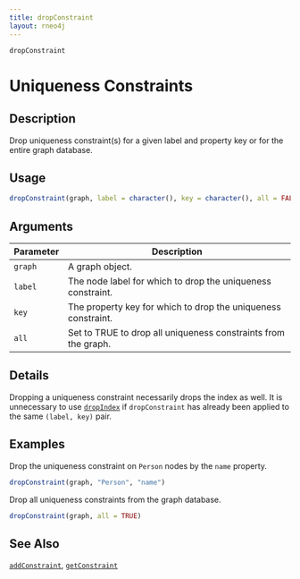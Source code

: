 ```yaml
---
title: dropConstraint
layout: rneo4j
---
```


`dropConstraint`

# Uniqueness Constraints

## Description

Drop uniqueness constraint(s) for a given label and property key or for the entire graph database.

## Usage

```r
dropConstraint(graph, label = character(), key = character(), all = FALSE)
```

## Arguments

| Parameter | Description     |
| --------- | --------------- |
| `graph`   | A graph object. |
| `label`   | The node label for which to drop the uniqueness constraint. |
| `key`     | The property key for which to drop the uniqueness constraint. |
| `all`     | Set to TRUE to drop all uniqueness constraints from the graph. |

## Details

Dropping a uniqueness constraint necessarily drops the index as well. It is unnecessary to use [`dropIndex`](drop-index.html) if `dropConstraint` has already been applied to the same `(label, key)` pair.

## Examples

Drop the uniqueness constraint on `Person` nodes by the `name` property.

```r
dropConstraint(graph, "Person", "name")
```

Drop all uniqueness constraints from the graph database.

```r
dropConstraint(graph, all = TRUE)
```

## See Also

[`addConstraint`](add-constraint.html), [`getConstraint`](get-constraint.html)
